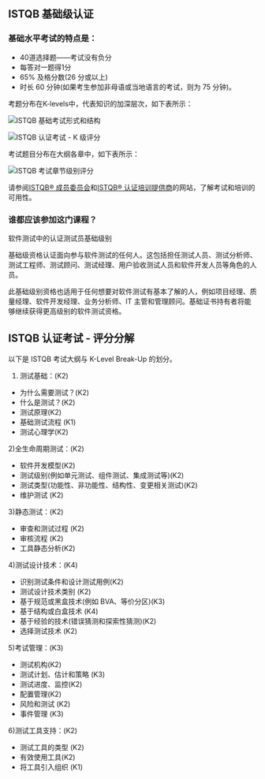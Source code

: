 ## ISTQB 基础级认证

### 基础水平考试的特点是：

-   40道选择题——考试没有负分
-   每答对一题得1分
-   65% 及格分数(26 分或以上)
-   时长 60 分钟(如果考生参加非母语或当地语言的考试，则为 75 分钟)。

考题分布在K-levels中，代表知识的加深层次，如下表所示：

![ISTQB 基础考试形式和结构](https://toolsqa.com/gallery/ISTQB%20Certification/1.ISTQB%20Foundation%20Exam%20Format%20And%20Structure.png)

![ISTQB 认证考试 - K 级评分](https://toolsqa.com/gallery/ISTQB%20Certification/2.ISTQB%20Certification%20Exam%20-%20K%20Level%20Scoring.png)

考试题目分布在大纲各章中，如下表所示：

![ISTQB 考试章节级别评分](https://toolsqa.com/gallery/ISTQB%20Certification/3.ISTQB%20Exam%20Chapter%20Level%20Scoring.png)

请参阅[ISTQB® 成员委员会](https://www.istqb.org/istqb-where-you-are/your-local-member-board.html)和[ISTQB® 认证培训提供商](https://www.istqb.org/istqb-where-you-are/find-a-training-provider.html)的网站，了解考试和培训的可用性。

### 谁都应该参加这门课程？

软件测试中的认证测试员基础级别

基础级资格认证面向参与软件测试的任何人。这包括担任测试人员、测试分析师、测试工程师、测试顾问、测试经理、用户验收测试人员和软件开发人员等角色的人员。

此基础级别资格也适用于任何想要对软件测试有基本了解的人，例如项目经理、质量经理、软件开发经理、业务分析师、IT 主管和管理顾问。基础证书持有者将能够继续获得更高级别的软件测试资格。

## ISTQB 认证考试 - 评分分解

以下是 ISTQB 考试大纲与 K-Level Break-Up 的划分。

1) 测试基础：(K2)

-   为什么需要测试？(K2)
-   什么是测试？(K2)
-   测试原理(K2)
-   基础测试流程 (K1)
-   测试心理学(K2)

2)全生命周期测试：(K2)

-   软件开发模型(K2)
-   测试级别(例如单元测试、组件测试、集成测试等)(K2)
-   测试类型(功能性、非功能性、结构性、变更相关测试)(K2)
-   维护测试 (K2)

3)静态测试：(K2)

-   审查和测试过程 (K2)
-   审核流程 (K2)
-   工具静态分析(K2)

4)测试设计技术：(K4)

-   识别测试条件和设计测试用例(K2)
-   测试设计技术类别 (K2)
-   基于规范或黑盒技术(例如 BVA、等价分区)(K3)
-   基于结构或白盒技术 (K4)
-   基于经验的技术(错误猜测和探索性猜测)(K2)
-   选择测试技术 (K2)

5)考试管理：(K3)

-   测试机构(K2)
-   测试计划、估计和策略 (K3)
-   测试进度、监控(K2)
-   配置管理(K2)
-   风险和测试 (K2)
-   事件管理 (K3)

6)测试工具支持：(K2)

-   测试工具的类型 (K2)
-   有效使用工具(K2)
-   将工具引入组织 (K1)